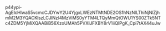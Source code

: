 
p44ypi-AgEIcHlwaS5vcmcCJDYwY2U4YjgxLWEzNTMtNDE2OS1hNzNlLThiNjNlZjhmM2M3YQACKlszLCJlNzI4MzViMS0yYTM4LTQyMmQtOWU1YS00ZTk5NTc4ZDM5YjMiXQAABiB56XzoUMAh5PVXIJFXBY8rV1iiQIPgK_Cpi7tAX44uJw
